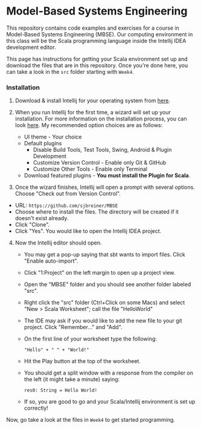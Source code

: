 # Model-Based Systems Engineering

This repository contains code examples and exercises for a course in Model-Based Systems Engineering (MBSE). Our computing environment in this class will be the Scala programming language inside the Intellij IDEA development editor.

This page has instructions for getting your Scala environment set up and download the files that are in this repository. Once you're done here, you can take a look in the ```src``` folder starting with ```Week4```.


### Installation

1. Download & install Intellij for your operating system from [here](https://www.jetbrains.com/idea/download/).

2. When you run Intellij for the first time, a wizard will set up your installation. For more information on the installation process, you can look [here](https://www.jetbrains.com/help/idea/install-and-set-up-product.html). My recommended option choices are as follows:
    - UI theme - Your choice
    - Default plugins
        - Disable Build Tools, Test Tools, Swing, Android & Plugin Development
        - Customize Version Control - Enable only Git & GitHub
        - Customize Other Tools - Enable only Terminal
    - Download featured plugins - **You must install the Plugin for Scala**.

3. Once the wizard finishes, Intellij will open a prompt with several options. Choose "Check out from Version Control".
  - URL: ```https://github.com/sjbreiner/MBSE```
  - Choose where to install the files. The directory will be created if it doesn't exist already.
  - Click "Clone".
  - Click "Yes". You would like to open the Intellij IDEA project.

4. Now the Intellij editor should open.
    - You may get a pop-up saying that sbt wants to import files. Click "Enable auto-import".
    - Click "1:Project" on the left margin to open up a project view.
    - Open the "MBSE" folder and you should see another folder labeled "src".
    - Right click the "src" folder (Ctrl+Click on some Macs) and select "New > Scala Worksheet"; call the file "HelloWorld"
    - The IDE may ask if you would like to add the new file to your git project. Click "Remember..." and "Add".
    - On the first line of your worksheet type the following:
    
        ```"Hello" + " " + "World!"```
    
    - Hit the Play button at the top of the worksheet.
    - You should get a split window with a response from the compiler on the left (it might take a minute) saying:
    
        ```res0: String = Hello World!```
    
    - If so, you are good to go and your Scala/Intellij environment is set up correctly!

Now, go take a look at the files in ```Week4``` to get started programming.
